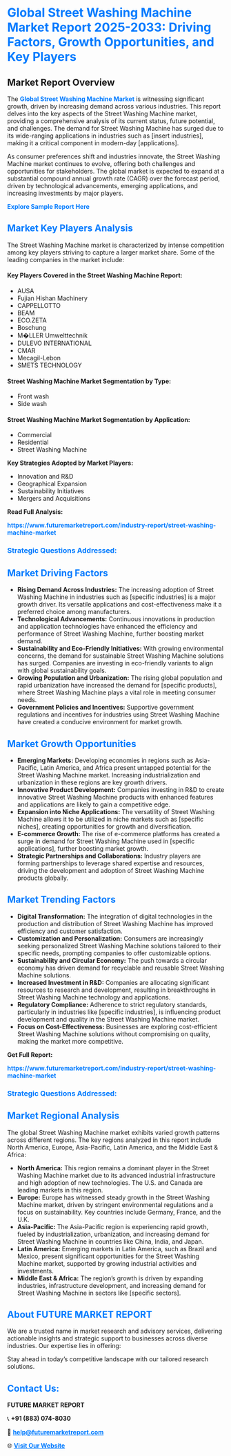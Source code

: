 <h1 style="color: #007BFF;">Global Street Washing Machine Market Report 2025-2033: Driving Factors, Growth Opportunities, and Key Players</h1>

<section id="overview">
<h2>Market Report Overview</h2>
<p>The <a href="https://www.futuremarketreport.com/industry-report/street-washing-machine-market" style="color: #007BFF; text-decoration: none;"><strong>Global Street Washing Machine Market</strong></a> is witnessing significant growth, driven by increasing demand across various industries. This report delves into the key aspects of the Street Washing Machine market, providing a comprehensive analysis of its current status, future potential, and challenges. The demand for Street Washing Machine has surged due to its wide-ranging applications in industries such as [insert industries], making it a critical component in modern-day [applications].</p>
<p>As consumer preferences shift and industries innovate, the Street Washing Machine market continues to evolve, offering both challenges and opportunities for stakeholders. The global market is expected to expand at a substantial compound annual growth rate (CAGR) over the forecast period, driven by technological advancements, emerging applications, and increasing investments by major players.</p>
</section>

<section id="overview">
<p><a href="https://www.futuremarketreport.com/request-sample/reportId=124708" style="color: #007BFF; text-decoration: none;"><strong>Explore Sample Report Here</strong></a></p>
</section>

<section id="key-players">
<h2 style="color: #007BFF;">Market Key Players Analysis</h2>
<p>The Street Washing Machine market is characterized by intense competition among key players striving to capture a larger market share. Some of the leading companies in the market include:</p>
<h4>Key Players Covered in the Street Washing Machine Report:</h4>
<ul><li>AUSA</li><li>Fujian Hishan Machinery</li><li>CAPPELLOTTO</li><li>BEAM</li><li>ECO.ZETA</li><li>Boschung</li><li>M�LLER Umwelttechnik</li><li>DULEVO INTERNATIONAL</li><li>CMAR</li><li>Mecagil-Lebon</li><li>SMETS TECHNOLOGY</li></ul>
<h4>Street Washing Machine Market Segmentation by Type:</h4>
<ul><li>Front wash</li><li>Side wash</li></ul>

<h4>Street Washing Machine Market Segmentation by Application:</h4>
<ul><li>Commercial</li><li>Residential</li><li>Street Washing Machine</li></ul>
<p><strong>Key Strategies Adopted by Market Players:</strong></p>
<ul>
<li>Innovation and R&D</li>
<li>Geographical Expansion</li>
<li>Sustainability Initiatives</li>
<li>Mergers and Acquisitions</li>
</ul>
</section>

<section>
<p><strong>Read Full Analysis: </strong></p><a href="https://www.futuremarketreport.com/industry-report/street-washing-machine-market" style="color: #007BFF; text-decoration: none;"><strong>https://www.futuremarketreport.com/industry-report/street-washing-machine-market</strong></a>
<h3 style="color: #007BFF;">Strategic Questions Addressed:</h3>
</section>

<section id="driving-factors">
<h2 style="color: #007BFF;">Market Driving Factors</h2>
<ul>
<li><strong>Rising Demand Across Industries:</strong> The increasing adoption of Street Washing Machine in industries such as [specific industries] is a major growth driver. Its versatile applications and cost-effectiveness make it a preferred choice among manufacturers.</li>
<li><strong>Technological Advancements:</strong> Continuous innovations in production and application technologies have enhanced the efficiency and performance of Street Washing Machine, further boosting market demand.</li>
<li><strong>Sustainability and Eco-Friendly Initiatives:</strong> With growing environmental concerns, the demand for sustainable Street Washing Machine solutions has surged. Companies are investing in eco-friendly variants to align with global sustainability goals.</li>
<li><strong>Growing Population and Urbanization:</strong> The rising global population and rapid urbanization have increased the demand for [specific products], where Street Washing Machine plays a vital role in meeting consumer needs.</li>
<li><strong>Government Policies and Incentives:</strong> Supportive government regulations and incentives for industries using Street Washing Machine have created a conducive environment for market growth.</li>
</ul>
</section>

<section id="growth-opportunities">
<h2 style="color: #007BFF;">Market Growth Opportunities</h2>
<ul>
<li><strong>Emerging Markets:</strong> Developing economies in regions such as Asia-Pacific, Latin America, and Africa present untapped potential for the Street Washing Machine market. Increasing industrialization and urbanization in these regions are key growth drivers.</li>
<li><strong>Innovative Product Development:</strong> Companies investing in R&D to create innovative Street Washing Machine products with enhanced features and applications are likely to gain a competitive edge.</li>
<li><strong>Expansion into Niche Applications:</strong> The versatility of Street Washing Machine allows it to be utilized in niche markets such as [specific niches], creating opportunities for growth and diversification.</li>
<li><strong>E-commerce Growth:</strong> The rise of e-commerce platforms has created a surge in demand for Street Washing Machine used in [specific applications], further boosting market growth.</li>
<li><strong>Strategic Partnerships and Collaborations:</strong> Industry players are forming partnerships to leverage shared expertise and resources, driving the development and adoption of Street Washing Machine products globally.</li>
</ul>
</section>

<section id="trending-factors">
<h2 style="color: #007BFF;">Market Trending Factors</h2>
<ul>
<li><strong>Digital Transformation:</strong> The integration of digital technologies in the production and distribution of Street Washing Machine has improved efficiency and customer satisfaction.</li>
<li><strong>Customization and Personalization:</strong> Consumers are increasingly seeking personalized Street Washing Machine solutions tailored to their specific needs, prompting companies to offer customizable options.</li>
<li><strong>Sustainability and Circular Economy:</strong> The push towards a circular economy has driven demand for recyclable and reusable Street Washing Machine solutions.</li>
<li><strong>Increased Investment in R&D:</strong> Companies are allocating significant resources to research and development, resulting in breakthroughs in Street Washing Machine technology and applications.</li>
<li><strong>Regulatory Compliance:</strong> Adherence to strict regulatory standards, particularly in industries like [specific industries], is influencing product development and quality in the Street Washing Machine market.</li>
<li><strong>Focus on Cost-Effectiveness:</strong> Businesses are exploring cost-efficient Street Washing Machine solutions without compromising on quality, making the market more competitive.</li>
</ul>
</section>

<section>
<p><strong>Get Full Report: </strong></p><a href="https://www.futuremarketreport.com/industry-report/street-washing-machine-market" style="color: #007BFF; text-decoration: none;"><strong>https://www.futuremarketreport.com/industry-report/street-washing-machine-market</strong></a>
<h3 style="color: #007BFF;">Strategic Questions Addressed:</h3>
</section>


<section id="regional-analysis">
<h2 style="color: #007BFF;">Market Regional Analysis</h2>
<p>The global Street Washing Machine market exhibits varied growth patterns across different regions. The key regions analyzed in this report include North America, Europe, Asia-Pacific, Latin America, and the Middle East & Africa:</p>
<ul>
<li><strong>North America:</strong> This region remains a dominant player in the Street Washing Machine market due to its advanced industrial infrastructure and high adoption of new technologies. The U.S. and Canada are leading markets in this region.</li>
<li><strong>Europe:</strong> Europe has witnessed steady growth in the Street Washing Machine market, driven by stringent environmental regulations and a focus on sustainability. Key countries include Germany, France, and the U.K.</li>
<li><strong>Asia-Pacific:</strong> The Asia-Pacific region is experiencing rapid growth, fueled by industrialization, urbanization, and increasing demand for Street Washing Machine in countries like China, India, and Japan.</li>
<li><strong>Latin America:</strong> Emerging markets in Latin America, such as Brazil and Mexico, present significant opportunities for the Street Washing Machine market, supported by growing industrial activities and investments.</li>
<li><strong>Middle East & Africa:</strong> The region’s growth is driven by expanding industries, infrastructure development, and increasing demand for Street Washing Machine in sectors like [specific sectors].</li>
</ul>
</section>

<footer>
<h2 style="color: #007BFF;">About FUTURE MARKET REPORT</h2>
<p>We are a trusted name in market research and advisory services, delivering actionable insights and strategic support to businesses across diverse industries. Our expertise lies in offering:</p>

<p>Stay ahead in today’s competitive landscape with our tailored research solutions.</p>

<h2 style="color: #007BFF;">Contact Us:</h2>
<p><strong>FUTURE MARKET REPORT</strong></p>
<p>📞 <strong>+91 (883) 074-8030</strong></p>
<p>📧 <strong><a href="mailto:help@futuremarketreport.com" style="color: #007BFF;">help@futuremarketreport.com</a></strong></p>
<p>🌐 <strong><a href="https://www.futuremarketreport.com/" style="color: #007BFF;">Visit Our Website</a></strong></p>
</footer>